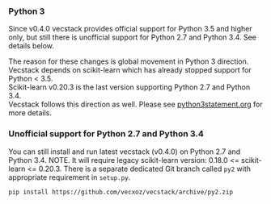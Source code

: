 ### Python 3

Since v0.4.0 vecstack provides official support for Python 3.5 and higher only, 
but still there is unofficial support for Python 2.7 and Python 3.4. See details below.

The reason for these changes is global movement in Python 3 direction.  
Vecstack depends on scikit-learn which has already stopped support for Python < 3.5.  
Scikit-learn v0.20.3 is the last version supporting Python 2.7 and Python 3.4.  
Vecstack follows this direction as well.
Please see [python3statement.org](https://python3statement.org/) for more details.  

### Unofficial support for Python 2.7 and Python 3.4

You can still install and run latest vecstack (v0.4.0) on Python 2.7 and Python 3.4.
NOTE. It will require legacy scikit-learn version: 0.18.0 <= scikit-learn <= 0.20.3.
There is a separate dedicated Git branch called `py2` with appropriate requirement in `setup.py`.

`pip install https://github.com/vecxoz/vecstack/archive/py2.zip`